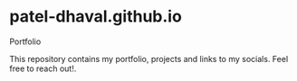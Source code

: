 # patel-dhaval.github.io
Portfolio

This repository contains my portfolio, projects and links to my socials.
Feel free to reach out!.